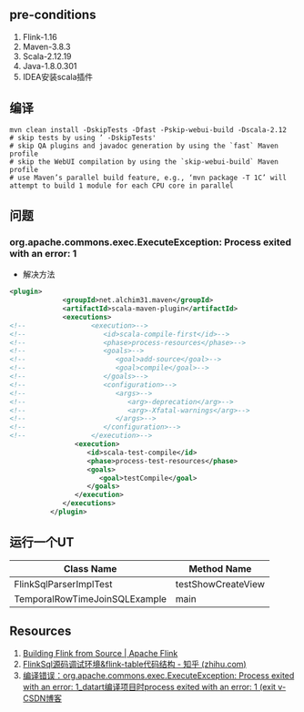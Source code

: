 ## pre-conditions
1. Flink-1.16 
2. Maven-3.8.3
3. Scala-2.12.19
4. Java-1.8.0.301
5. IDEA安装scala插件
## 编译
```shell
mvn clean install -DskipTests -Dfast -Pskip-webui-build -Dscala-2.12
# skip tests by using ’ -DskipTests'
# skip QA plugins and javadoc generation by using the `fast` Maven profile
# skip the WebUI compilation by using the `skip-webui-build` Maven profile
# use Maven’s parallel build feature, e.g., ‘mvn package -T 1C’ will attempt to build 1 module for each CPU core in parallel
```
## 问题
### org.apache.commons.exec.ExecuteException: Process exited with an error: 1
- 解决方法
```xml
<plugin>  
             <groupId>net.alchim31.maven</groupId>  
             <artifactId>scala-maven-plugin</artifactId>  
             <executions>  
<!--                <execution>-->  
<!--                   <id>scala-compile-first</id>-->  
<!--                   <phase>process-resources</phase>-->  
<!--                   <goals>-->  
<!--                      <goal>add-source</goal>-->  
<!--                      <goal>compile</goal>-->  
<!--                   </goals>-->  
<!--                   <configuration>-->  
<!--                      <args>-->  
<!--                         <arg>-deprecation</arg>-->  
<!--                         <arg>-Xfatal-warnings</arg>-->  
<!--                      </args>-->  
<!--                   </configuration>-->  
<!--                </execution>-->  
                <execution>  
                   <id>scala-test-compile</id>  
                   <phase>process-test-resources</phase>  
                   <goals>  
                      <goal>testCompile</goal>  
                   </goals>  
                </execution>  
             </executions>  
          </plugin>
```
## 运行一个UT

| Class Name                    | Method Name        |
| ----------------------------- | ------------------ |
| FlinkSqlParserImplTest        | testShowCreateView |
| TemporalRowTimeJoinSQLExample | main               |
## Resources
1. [Building Flink from Source | Apache Flink](https://nightlies.apache.org/flink/flink-docs-release-1.16/docs/flinkdev/building/)
2. [FlinkSql源码调试环境&flink-table代码结构 - 知乎 (zhihu.com)](https://zhuanlan.zhihu.com/p/558950840)
3. [编译错误：org.apache.commons.exec.ExecuteException: Process exited with an error: 1_datart编译项目时process exited with an error: 1 (exit v-CSDN博客](https://blog.csdn.net/liaobuqidewo/article/details/120128824)